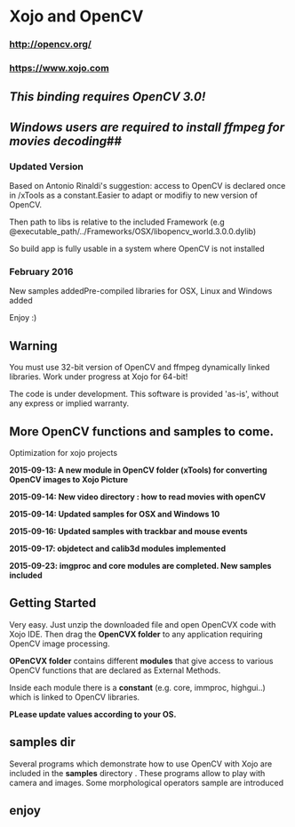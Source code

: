 # Xojo and OpenCV
### http://opencv.org/
### https://www.xojo.com

## *This binding requires OpenCV 3.0!*
## *Windows users are required to install ffmpeg for movies decoding*##

### Updated Version
Based on  Antonio Rinaldi's suggestion: access to OpenCV is  declared once in /xTools as a constant.Easier to adapt or modifiy to new version of OpenCV.

Then path to libs is relative to the included Framework (e.g @executable_path/../Frameworks/OSX/libopencv_world.3.0.0.dylib)

So build app is fully usable in a system where OpenCV is not installed



### February 2016
New samples addedPre-compiled libraries for OSX, Linux and Windows added

Enjoy :)

## Warning
You must use 32-bit version of OpenCV and ffmpeg dynamically linked libraries. 
Work under progress at Xojo for 64-bit!

The code is under development. This software is provided 'as-is', without any express or implied warranty. 

## More OpenCV functions and samples to come. 
Optimization for xojo projects

**2015-09-13: A new module in OpenCV folder (xTools) for converting OpenCV images to Xojo Picture**

**2015-09-14: New video directory : how to read movies with openCV**

**2015-09-14: Updated samples for OSX and Windows 10**

**2015-09-16: Updated samples with trackbar and mouse events**

**2015-09-17: objdetect and calib3d modules implemented**

**2015-09-23: imgproc and core modules are completed. New samples included**





## Getting Started
Very easy. Just unzip the downloaded file and open OpenCVX code with Xojo IDE. Then drag the **OpenCVX folder** to any application requiring OpenCV image processing. 

**OPenCVX folder** contains different **modules** that give access to various OpenCV functions that are declared as External Methods.

Inside each module there is a **constant** (e.g. core, immproc, highgui..) which is linked to  OpenCV libraries. 

**PLease update values according to your OS.**


## samples dir
Several programs which demonstrate how to use OpenCV with Xojo are included in the **samples** directory .
These programs allow to play with camera and images.
Some morphological operators sample are introduced


## enjoy


